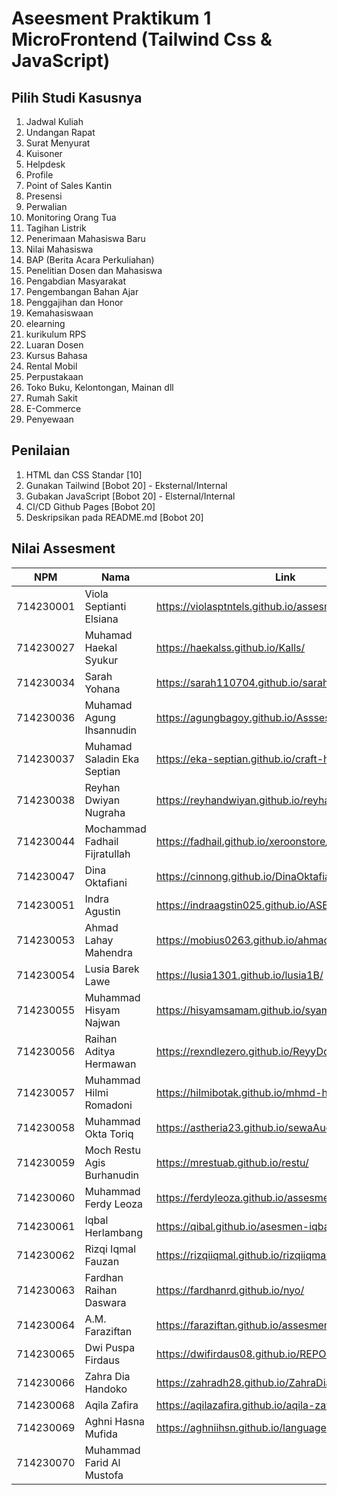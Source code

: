 # Aseesment Praktikum 1 MicroFrontend (Tailwind Css & JavaScript)
## Pilih Studi Kasusnya

1. Jadwal Kuliah
2. Undangan Rapat
3. Surat Menyurat
4. Kuisoner
5. Helpdesk
6. Profile
7. Point of Sales Kantin
8. Presensi
9. Perwalian
10. Monitoring Orang Tua
11. Tagihan Listrik
12. Penerimaan Mahasiswa Baru
13. Nilai Mahasiswa
14. BAP (Berita Acara Perkuliahan)
15. Penelitian Dosen dan Mahasiswa
16. Pengabdian Masyarakat
17. Pengembangan Bahan Ajar
18. Penggajihan dan Honor
19. Kemahasiswaan
20. elearning
21. kurikulum RPS
22. Luaran Dosen
23. Kursus Bahasa
24. Rental Mobil
25. Perpustakaan
26. Toko Buku, Kelontongan, Mainan dll
27. Rumah Sakit
28. E-Commerce
29. Penyewaan

## Penilaian
1. HTML dan CSS Standar [10]
2. Gunakan Tailwind [Bobot 20] - Eksternal/Internal 
3. Gubakan JavaScript [Bobot 20] - Elsternal/Internal
4. CI/CD Github Pages [Bobot 20]
5. Deskripsikan pada README.md [Bobot 20]


## Nilai Assesment
| NPM | Nama | Link | Nilai |
| -------- | -------- | -------- | -------- |
| 714230001 | Viola Septianti Elsiana | https://violasptntels.github.io/assesment-viola/ | 85 |
| 714230027 | Muhamad Haekal Syukur | https://haekalss.github.io/Kalls/ |75 |
| 714230034 | Sarah Yohana | https://sarah110704.github.io/sarahh/ | 85 |
| 714230036 | Muhamad Agung Ihsannudin | https://agungbagoy.github.io/Asssesmen1-Agung/ | 100 |
| 714230037 | Muhamad Saladin Eka Septian | https://eka-septian.github.io/craft-hub/ | 100 |
| 714230038 | Reyhan Dwiyan Nugraha | https://reyhandwiyan.github.io/reyhandwynn/ |75|
| 714230044 | Mochammad Fadhail Fijratullah | https://fadhail.github.io/xeroonstore/  |100 |
| 714230047 | Dina Oktafiani | https://cinnong.github.io/DinaOktafiani/ |90|
| 714230051 | Indra Agustin | https://indraagstin025.github.io/ASESMENTIndraagus/ | 100 |
| 714230053 | Ahmad Lahay Mahendra | https://mobius0263.github.io/ahmadlm/ |90 |
| 714230054 | Lusia Barek Lawe | https://lusia1301.github.io/lusia1B/ | 100 |
| 714230055 | Muhammad Hisyam Najwan | https://hisyamsamam.github.io/syam/ |95 |
| 714230056 | Raihan Aditya Hermawan | https://rexndlezero.github.io/ReyyDomain/ | 100 |
| 714230057 | Muhammad Hilmi Romadoni | https://hilmibotak.github.io/mhmd-hilmi/ | minggu depan |
| 714230058 | Muhammad Okta Toriq | https://astheria23.github.io/sewaAudio/ |90 |
| 714230059 | Moch Restu Agis Burhanudin | https://mrestuab.github.io/restu/ |100 |
| 714230060 | Muhammad Ferdy Leoza | https://ferdyleoza.github.io/assesment-ferdy/ | 85 |
| 714230061 | Iqbal Herlambang | https://qibal.github.io/asesmen-iqbal/ |100|
| 714230062 | Rizqi Iqmal Fauzan | https://rizqiiqmal.github.io/rizqiiqmal/ |80 |
| 714230063 | Fardhan Raihan Daswara | https://fardhanrd.github.io/nyo/  |100 |
| 714230064 | A.M. Faraziftan | https://faraziftan.github.io/assesment-Rajif/ | 85 |
| 714230065 | Dwi Puspa Firdaus | https://dwifirdaus08.github.io/REPOSIT-BARU/ | 100|
| 714230066 | Zahra Dia Handoko | https://zahradh28.github.io/ZahraDiaH/ | 100 |
| 714230068 | Aqila Zafira | https://aqilazafira.github.io/aqila-zafira/ |80 |
| 714230069 | Aghni Hasna Mufida | https://aghniihsn.github.io/language-course/ | 100|
| 714230070 | Muhammad Farid Al Mustofa | | |

